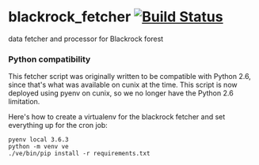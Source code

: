 # blackrock_fetcher [![Build Status](https://travis-ci.org/ccnmtl/blackrock_fetcher.svg?branch=master)](https://travis-ci.org/ccnmtl/blackrock_fetcher)
data fetcher and processor for Blackrock forest

### Python compatibility
This fetcher script was originally written to be compatible with
Python 2.6, since that's what was available on cunix at the time.
This script is now deployed using pyenv on cunix, so we no longer have
the Python 2.6 limitation.

Here's how to create a virtualenv for the blackrock fetcher and set
everything up for the cron job:

```
pyenv local 3.6.3
python -m venv ve
./ve/bin/pip install -r requirements.txt
```
